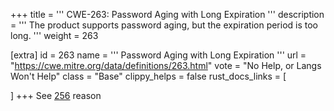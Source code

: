 +++
title = '''
CWE-263: Password Aging with Long Expiration
'''
description	= '''
The product supports password aging, but the expiration period is too long.
'''
weight = 263

[extra]
id = 263
name = '''
Password Aging with Long Expiration
'''
url = "https://cwe.mitre.org/data/definitions/263.html"
vote = "No Help, or Langs Won't Help"
class = "Base"
clippy_helps = false
rust_docs_links = [

]
+++
See [256](/rust-are-we-secure-yet/cwes/cwe-256) reason
